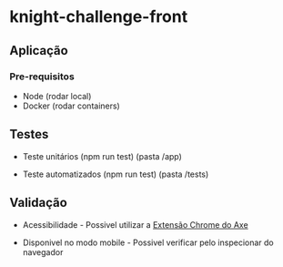 # knight-challenge-front

## Aplicação

### Pre-requisitos

- Node (rodar local)
- Docker (rodar containers)

## Testes

- Teste unitários (npm run test) (pasta /app)

- Teste automatizados (npm run test) (pasta /tests)

## Validação

- Acessibilidade - Possivel utilizar a [Extensão Chrome do Axe](https://chromewebstore.google.com/detail/axe-devtools-web-accessib/lhdoppojpmngadmnindnejefpokejbdd)

- Disponivel no modo mobile - Possivel verificar pelo inspecionar do navegador
